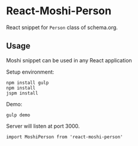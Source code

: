 # React-Moshi-Person

React snippet for `Person` class of schema.org.

## Usage

Moshi snippet can be used in any React application

Setup environment:
```
npm install gulp
npm install
jspm install
```

Demo:
```
gulp demo
```
Server will listen at port 3000.

```
import MoshiPerson from 'react-moshi-person'
```

